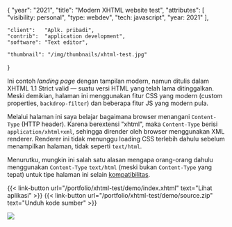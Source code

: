 {
	"year": "2021",
	"title": "Modern XHTML website test",
	"attributes": [
		"visibility: personal",
		"type: webdev",
		"tech: javascript",
		"year: 2021"
	],
	
	"client":   "Aplk. pribadi",
	"contrib":  "application development",
	"software": "Text editor",
	
	"thumbnail": "/img/thumbnails/xhtml-test.jpg"
}

Ini contoh *landing page* dengan tampilan modern, namun ditulis dalam XHTML 1.1 Strict valid &mdash; suatu versi HTML yang telah lama ditinggalkan. Meski demikian, halaman ini menggunakan fitur CSS yang modern (custom properties, `backdrop-filter`) dan beberapa fitur JS yang modern pula.

Melalui halaman ini saya belajar bagaimana browser menangani `Content-Type` (HTTP header). Karena berextensi "xhtml", maka `Content-Type` berisi `application/xhtml+xml`, sehingga dirender oleh browser menggunakan XML renderer. Renderer ini tidak menunggu loading CSS terlebih dahulu sebelum menampilkan halaman, tidak seperti `text/html`.

Menurutku, mungkin ini salah satu alasan mengapa orang-orang dahulu menggunakan `Content-Type` `text/html` (meski bukan `Content-Type` yang tepat) untuk tipe halaman ini selain [kompatibilitas](https://www.w3.org/2003/01/xhtml-mimetype/).

{{< link-button url="/portfolio/xhtml-test/demo/index.xhtml" text="Lihat aplikasi" >}}
{{< link-button url="/portfolio/xhtml-test/demo/source.zip" text="Unduh kode sumber" >}}

![](/img/thumbnails/xhtml-test.jpg)
